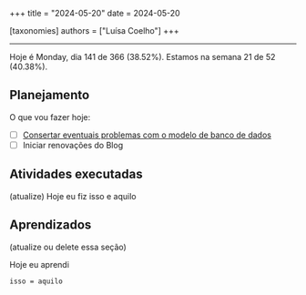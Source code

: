 +++
title = "2024-05-20"
date = 2024-05-20

[taxonomies]
authors = ["Luísa Coelho"]
+++

---

Hoje é Monday, dia 141 de 366 (38.52%). Estamos na semana 21 de 52 (40.38%).

## Planejamento

O que vou fazer hoje:

- [ ] [Consertar eventuais problemas com o modelo de banco de dados](https://github.com/OmnicodeSolutions/scanspend/issues/1)
- [ ] Iniciar renovações do Blog

## Atividades executadas

(atualize) Hoje eu fiz isso e aquilo

## Aprendizados

(atualize ou delete essa seção)

Hoje eu aprendi
```
isso = aquilo
```
